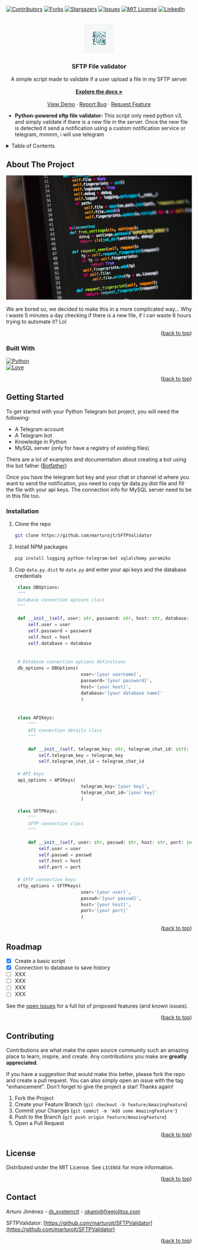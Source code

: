 <a name="readme-top"></a>

<!-- PROJECT SHIELDS -->
[![Contributors][contributors-shield]][contributors-url]
[![Forks][forks-shield]][forks-url]
[![Stargazers][stars-shield]][stars-url]
[![Issues][issues-shield]][issues-url]
[![MIT License][license-shield]][license-url]
[![LinkedIn][linkedin-shield]][linkedin-url]

<!-- PROJECT LOGO -->
<br />
<div align="center">
  <a href="https://github.com/marturojt/SFTPValidator">
    <img src="images/logo_sftp.jpeg" alt="Logo" width="80" height="80">
  </a>

  <h3 align="center">SFTP File validator</h3>

  <p align="center">
    A simple script made to validate if a user upload a file in my SFTP server
    <br />
    <br />
    <a href="https://github.com/marturojt/SFTPValidator"><strong>Explore the docs »</strong></a>
    <br />
    <br />
    <a href="https://github.com/marturojt/SFTPValidator">View Demo</a>
    ·
    <a href="https://github.com/marturojt/SFTPValidator/issues">Report Bug</a>
    ·
    <a href="https://github.com/marturojt/SFTPValidator/issues">Request Feature</a>
  </p>
</div>

<div>
    <ul>
        <li><strong>Python-powered sftp file validator:</strong> This script only need python v3, and simply validate if there is a new file in the server. Once the new file is detected it send a notification using a custom notification service or telegram, mmmm, i will use telegram</li>
    </ul>
</div>



<!-- TABLE OF CONTENTS -->
<details>
  <summary>Table of Contents</summary>
  <ol>
    <li>
      <a href="#about-the-project">About The Project</a>
      <ul>
        <li><a href="#built-with">Built With</a></li>
      </ul>
    </li>
    <li><a href="#getting-started">Getting Started</a></li>
    <li><a href="#roadmap">Roadmap</a></li>
    <li><a href="#contributing">Contributing</a></li>
    <li><a href="#license">License</a></li>
    <li><a href="#contact">Contact</a></li>
  </ol>
</details>



<!-- ABOUT THE PROJECT -->
## About The Project

[![Product Name Screen Shot][product-screenshot]](https://example.com)

We are bored so, we decided to make this in a more complicated way... Why i waste 5 minutes a day checking if there is a new file, if I can waste 6 hours trying to automate it? Lol


<p align="right">(<a href="#readme-top">back to top</a>)</p>


### Built With

[![Python][Python.org]][Python-url]  
[![Love][LoveBadge]][Python-url]

<!-- * [![React][React.js]][React-url]
* [![Vue][Vue.js]][Vue-url]
* [![Angular][Angular.io]][Angular-url]
* [![Svelte][Svelte.dev]][Svelte-url]
* [![Laravel][Laravel.com]][Laravel-url]
* [![Bootstrap][Bootstrap.com]][Bootstrap-url]
* [![JQuery][JQuery.com]][JQuery-url] -->

<p align="right">(<a href="#readme-top">back to top</a>)</p>



<!-- GETTING STARTED -->
## Getting Started

To get started with your Python Telegram bot project, you will need the following:

- A Telegram account
- A Telegram bot
- Knowledge in Python
- MySQL server (only for have a registry of existing files)

There are a lot of examples and documentation about creating a bot using the bot father ([Botfather](https://t.me/botfather))

Once you have the telegram bot key and your chat or channel id where you want to send the notification, you need to copy tje data.py.dist file and fill the file with your api keys. The connection info for MySQL server need to be in this file too.

### Installation

1. Clone the repo
   ```sh
   git clone https://github.com/marturojt/SFTPValidator
   ```
2. Install NPM packages
   ```sh
   pip install logging python-telegram-bot sqlalchemy paramiko
   ```
3. Cop `data.py.dist` to `data.py` and enter your api keys and the database credentials
   ```python
    class DBOptions:
    """
    Database connection options class
    """

    def __init__(self, user: str, password: str, host: str, database: str):
        self.user = user
        self.password = password
        self.host = host
        self.database = database


    # Database connection options definitions
    db_options = DBOptions(
                            user='[your username]', 
                            password='[your password]', 
                            host='[your host]', 
                            database='[your database name]'
                            )


    class APIKeys:
        """
        API connection details class
        """

        def __init__(self, telegram_key: str, telegram_chat_id: str):
            self.telegram_key = telegram_key
            self.telegram_chat_id = telegram_chat_id

    # API keys
    api_options = APIKeys(
                            telegram_key='[your key]',
                            telegram_chat_id='[your key]'
                            )

    class SFTPKeys:
        """
        SFTP connection class
        """

        def __init__(self, user: str, passwd: str, host: str, port: int):
            self.user = user
            self.passwd = passwd
            self.host = host
            self.port = port

    # SFTP connection keys
    sftp_options = SFTPKeys(
                            user='[your user]',
                            passwd='[your passwd]',
                            host='[your host]',
                            port='[your port]'
                            )
   ```

<p align="right">(<a href="#readme-top">back to top</a>)</p>


<!-- ROADMAP -->
## Roadmap

- [x] Create a basic script
- [x] Connection to database to save history
- [ ] XXX
- [ ] XXX
- [ ] XXX
- [ ] XXX

See the [open issues](https://github.com/marturojt/SFTPValidator/issues) for a full list of proposed features (and known issues).

<p align="right">(<a href="#readme-top">back to top</a>)</p>

<!-- CONTRIBUTING -->
## Contributing

Contributions are what make the open source community such an amazing place to learn, inspire, and create. Any contributions you make are **greatly appreciated**.

If you have a suggestion that would make this better, please fork the repo and create a pull request. You can also simply open an issue with the tag "enhancement".
Don't forget to give the project a star! Thanks again!

1. Fork the Project
2. Create your Feature Branch (`git checkout -b feature/AmazingFeature`)
3. Commit your Changes (`git commit -m 'Add some AmazingFeature'`)
4. Push to the Branch (`git push origin feature/AmazingFeature`)
5. Open a Pull Request

<p align="right">(<a href="#readme-top">back to top</a>)</p>



<!-- LICENSE -->
## License

Distributed under the MIT License. See `LICENSE` for more information.

<p align="right">(<a href="#readme-top">back to top</a>)</p>



<!-- CONTACT -->
## Contact

Arturo Jiménez - [@_systemctl](https://twitter.com/_systemctl) - okami@freejolitos.com

SFTPValidator: [https://github.com/marturojt/SFTPValidator](https://github.com/marturojt/SFTPValidator)

<p align="right">(<a href="#readme-top">back to top</a>)</p>





<!-- MARKDOWN LINKS & IMAGES -->
<!-- https://www.markdownguide.org/basic-syntax/#reference-style-links -->
[contributors-shield]: https://img.shields.io/github/contributors/marturojt/SFTPValidator?style=for-the-badge
[contributors-url]: https://github.com/marturojt/SFTPValidator/graphs/contributors
[forks-shield]: https://img.shields.io/github/forks/marturojt/SFTPValidator?style=for-the-badge
[forks-url]: https://github.com/marturojt/SFTPValidator/network/members
[stars-shield]: https://img.shields.io/github/stars/marturojt/SFTPValidator?style=for-the-badge
[stars-url]: https://github.com/marturojt/SFTPValidator/stargazers
[issues-shield]: https://img.shields.io/github/issues/marturojt/SFTPValidator?style=for-the-badge
[issues-url]: https://github.com/marturojt/SFTPValidator/issues
[license-shield]: https://img.shields.io/github/license/marturojt/SFTPValidator?style=for-the-badge
[license-url]: https://github.com/marturojt/SFTPValidator/blob/dev/LICENSE
[linkedin-shield]: https://img.shields.io/badge/-LinkedIn-black.svg?style=for-the-badge&logo=linkedin&colorB=555
[linkedin-url]: https://www.linkedin.com/in/marturojt
[product-screenshot]: images/ss.jpeg
[Next.js]: https://img.shields.io/badge/next.js-000000?style=for-the-badge&logo=nextdotjs&logoColor=white
[Next-url]: https://nextjs.org/
[React.js]: https://img.shields.io/badge/React-20232A?style=for-the-badge&logo=react&logoColor=61DAFB
[React-url]: https://reactjs.org/
[Vue.js]: https://img.shields.io/badge/Vue.js-35495E?style=for-the-badge&logo=vuedotjs&logoColor=4FC08D
[Vue-url]: https://vuejs.org/
[Angular.io]: https://img.shields.io/badge/Angular-DD0031?style=for-the-badge&logo=angular&logoColor=white
[Angular-url]: https://angular.io/
[Svelte.dev]: https://img.shields.io/badge/Svelte-4A4A55?style=for-the-badge&logo=svelte&logoColor=FF3E00
[Svelte-url]: https://svelte.dev/
[Laravel.com]: https://img.shields.io/badge/Laravel-FF2D20?style=for-the-badge&logo=laravel&logoColor=white
[Laravel-url]: https://laravel.com
[Bootstrap.com]: https://img.shields.io/badge/Bootstrap-563D7C?style=for-the-badge&logo=bootstrap&logoColor=white
[Bootstrap-url]: https://getbootstrap.com
[JQuery.com]: https://img.shields.io/badge/jQuery-0769AD?style=for-the-badge&logo=jquery&logoColor=white
[JQuery-url]: https://jquery.com
[Python.org]: https://img.shields.io/badge/Python-3776AB?style=for-the-badge&logo=python&logoColor=white
[Python-url]: https://python.org/
[LoveBadge]: https://img.shields.io/static/v1?label=❤️&message=Love&style=for-the-badge&color=red
[Love-url]: https://freejolitos.com
